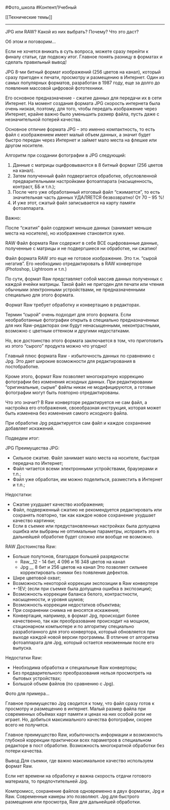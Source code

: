 #Фото_школа #Контент/Учебный 

[[Технические темы]]
__________
JPG или RAW?
Какой из них выбрать? Почему? Что это даст?

Об этом и поговорим...

Если не хочется вникать в суть вопроса, можете сразу перейти к финалу статьи, где подвожу итог. Главное понять разницу в форматах и сделать правильный вывод! 

JPG
8-ми битный формат изображений (256 цветов на канал), который сразу пригоден к печати, просмотру и размещению в Интернет. Один из самых популярных форматов, разработан в 1987 году, еще за долго до появления массовой цифровой фототехники.

Его основное предназначение - сжатие данных для передачи их в сети Интернет.
На момент создания формата JPG скорость интернета была очень низкая, поэтому, для того, чтобы передать изображение через Интернет, крайне важно было уменьшить размер файла, пусть даже с незначительной потерей качества.

Основное отличие формата JPG – это именно компактность, то есть файл с изображением имеет малый объем данных, а значит будет быстро передан через Интернет и займет мало места на флешке или другом носителе.

Алгоритм при создании фотографии в JPG следующий:

1. Данные с матрицы оцифровываются в 8 битный формат (256 цветов на канал).
2. Затем полученный файл подвергается обработке, обусловленной предварительными настройками фотоаппарата (насыщенность, контраст, ББ и т.п.);
3. После чего уже обработанный итоговый файл “сжимается”, то есть значительная часть данных УДАЛЯЕТСЯ безвозвратно! От 70 – 95 %!
4. И уже этот, сжатый файл записывается на карту памяти фотоаппарата.

Важно:

После “сжатия” файл содержит меньше данных (занимает меньше места на носителе), но изображение становится хуже.


RAW
Файл формата Raw содержит в себе ВСЕ оцифрованные данные, полученные с матрицы и не подвергшиеся ни обработке, ни сжатию!

Файл формата RAW это еще не готовое изображение. Это т.н. “сырой негатив”. Его необходимо отредактировать в RAW конверторе (Photoshop, Lightroom и т.п.)

По сути, формат Raw представляет собой массив данных полученных с каждой ячейки матрицы.
Такой файл не пригоден для печати или чтения обычными электронными устройствами, не предназначенными специально для этого формата.

Формат Raw требует обработку и конвертацию в редакторах.

Термин “сырой” очень подходит для этого формата. Если необработанные фотографии открыть в специально предназначенных для них Raw-редакторах они будут ненасыщенными, неконтрастными, возможно с цветным оттенком и другими недостатками.

Но, все достоинство этого формата заключается в том, что приготовить из этого “сырого” продукта можно что угодно!

Главный плюс формата Raw - избыточность данных по сравнению с Jpg. Это дает широкие возможности для редактирования в постобработке. 

Кроме этого, формат Raw позволяет многократную коррекцию фотографии без изменения исходных данных.
При редактировании “оригинальные, сырые” файлы никак не модифицируются, а готовые фотографии могут быть повторно отредактированы.

Что это значит? В Raw конверторе редактируется не сам файл, а настройка его отображения, своеобразная инструкция, которая может быть изменена без изменения самого исходного файла.

При обработке Jpg редактируется сам файл и каждое сохранение добавляет искажений.


Подведем итог:

JPG
Преимущества JPG:
- Сильное сжатие. Файл занимает мало места на носителе, быстрая передача по Интернет;
- Файл читается всеми электронными устройствами, браузерами и т.п.;
- Файл уже обработан, им можно поделиться, разместить в Интернет и т.п.;

Недостатки:
- Сжатие ухудшает качество изображения;
- Файл, подверженный сжатию не рекомендуется редактировать или сохранять повторно, так как каждое новое сохранение ухудшает качество картинки;
- Если в съемке или предустановленных настройках была допущена ошибка или выбраны не оптимальные параметры, исправить это в дальнейшей обработке будет сложно или вообще не возможно.

RAW
Достоинства Raw:
- Больше полутонов, благодаря большей разрядности:
	- Raw__12 - 14 бит, 4 096 и 16 348 цветов на канал
	- Jpg __ 8 бит и 256 цветов на канал
	Это позволяет сильнее корректировать снимки без появления дефектов.
- Шире цветовой охват; 
- Возможность некоторой коррекции экспозиции в Raw конвертере +-1EV; (если при съемке была допущена ошибка в экспозиции);
- Возможность коррекции баланса белого, контрастности, насыщенности, и уровня шумов;
- Возможность коррекции недостатков объектива;
- При сохранении снимка не вносятся искажения;
- Конвертация, например, в формат Jpg, происходит более качественно, так как преобразование происходит на мощном, стационарном компьютере и по алгоритму специально разработанного для этого конвертора, который обновляется при выходе каждой новой версии программы. В отличие от алгоритма фотоаппарата для Jpg, который остается неизменным после его выпуска.

Недостатки Raw:
- Необходима обработка и специальные Raw конверторы;
- Без предварительного преобразования нельзя просмотреть на бытовых устройствах;
- Большой объем файлов (по сравнению с Jpg).

Фото для примера...



Главное преимущество Jpg сводится к тому, что файл сразу готов к просмотру и размещению в интернет. Малый размер файла при современных объёмах карт памяти и ценах на них особой роли не играет.
Но, добиться максимального качества фотографии, скорее всего не получится.

Главное преимущество Raw, избыточность информации и возможность глубокой коррекции практически всех параметров в специальном редакторе в пост обработке.
Возможность многократной обработки без потери качества.


Вывод
Для съемки, где важно максимальное качество используем формат Raw.

Если нет времени на обработку и важна скорость отдачи готового материала, то предпочтительней Jpg.

Компромисс, сохранение файлов одновременно в двух форматах, Jpg и Raw. Современные камеры это позволяют. Jpg для быстрого размещения или просмотра, Raw для дальнейшей обработки.